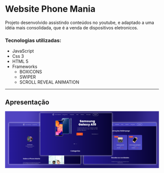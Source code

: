 # Website Phone Mania

Projeto desenvolvido assistindo conteúdos no youtube, e adaptado a uma idéia mais consolidada, que é a venda de dispositivos eletronicos.

### Tecnologias utilizadas:

- JavaScript 
- Css 3  
- HTML 5
- Frameworks
  - BOXICONS
  - SWIPER
  - SCROLL REVEAL ANIMATION

---

## Apresentação
![img de apresentação](apresentacao.png)